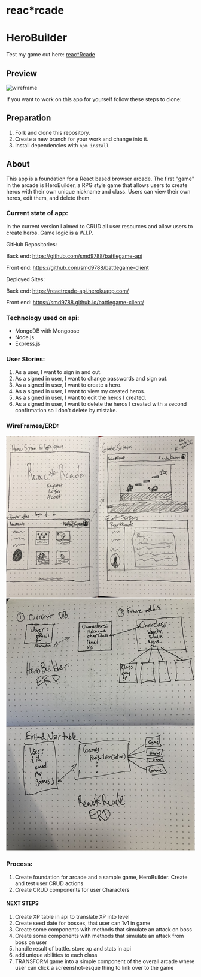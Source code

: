 # reac*rcade
# HeroBuilder

Test my game out here: [reac*Rcade](https://smd9788.github.io/battlegame-client/#/)
## Preview
![wireframe]('https://imgur.com/a/DLDsaKX')

If you want to work on this app for yourself follow these steps to clone:
## Preparation

1. Fork and clone this repository.
2. Create a new branch for your work and change into it.
3. Install dependencies with `npm install`

## About

This app is a foundation for a React based browser arcade. The first "game" in the arcade is HeroBuilder, a RPG style game that allows users to create heros with their own unique nickname and class. Users can view their own heros, edit them, and delete them.

### Current state of app:
In the current version I aimed to CRUD all user resources and allow users to create heros. Game logic is a W.I.P.

GitHub Repositories:

Back end: https://github.com/smd9788/battlegame-api

Front end: https://github.com/smd9788/battlegame-client

Deployed Sites:

Back end: https://reactrcade-api.herokuapp.com/

Front end: https://smd9788.github.io/battlegame-client/

### Technology used on api:
  - MongoDB with Mongoose
  - Node.js
  - Express.js

### User Stories:
1. As a user, I want to sign in and out.
2. As a signed in user, I want to change passwords and sign out.
3. As a signed in user, I want to create a hero.
4. As a signed in user, I want to view my created heros.
5. As a signed in user, I want to edit the heros I created.
6. As a signed in user, I want to delete the heros I created with a second confirmation so I don't delete by mistake.

### WireFrames/ERD:
![wireframe](/images/wireframe.jpg)
![erd](/images/erd.jpg)

### Process:
1. Create foundation for arcade and a sample game, HeroBuilder. Create and test user CRUD actions
2. Create CRUD components for user Characters
#### NEXT STEPS
1. Create XP table in api to translate XP into level
2. Create seed date for bosses, that user can 1v1 in game
3. Create some components with methods that simulate an attack on boss
4. Create some components with methods that simulate an attack from boss on user
5. handle result of battle. store xp and stats in api
6. add unique abilities to each class
7. TRANSFORM game into a simple component of the overall arcade where user can click a screenshot-esque thing to link over to the game
